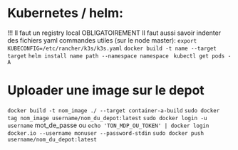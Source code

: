 # Kubernetes / helm:
!!! Il faut un registry local OBLIGATOIREMENT
Il faut aussi savoir indenter des fichiers yaml 
commandes utiles (sur le node master):
`export KUBECONFIG=/etc/rancher/k3s/k3s.yaml`
`docker build -t name --target target`
`helm install name path --namespace namespace `
`kubectl get pods -A`

# Uploader une image sur le depot
`docker build -t nom_image ./ --target container-a-build`
`sudo docker tag nom_image username/nom_du_depot:latest`
`sudo docker login -u username`
mot_de_passe
ou `echo 'TON_MDP_OU_TOKEN' | docker login docker.io --username monuser --password-stdin`
`sudo docker push username/nom_du_depot:latest`